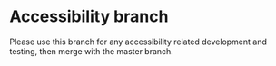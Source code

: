 # Accessibility branch 

Please use this branch for any accessibility related development and testing, then merge with the master branch.